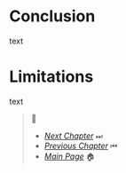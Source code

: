 # Conclusion

text

# Limitations

text

> 🧭
> - [*Next Chapter*](Sources.md) ⏭
> - [*Previous Chapter*](Specola.md) ⏮
> - [*Main Page*](index.md) 🏠
